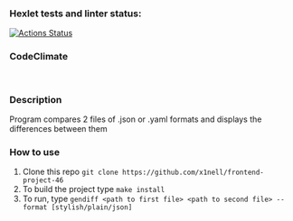 ### Hexlet tests and linter status:
[![Actions Status](https://github.com/x1nell/frontend-project-46/workflows/hexlet-check/badge.svg)](https://github.com/x1nell/frontend-project-46/actions)

### CodeClimate

<a href="https://codeclimate.com/github/x1nell/frontend-project-46/maintainability"><img src="" /></a>
<a href="https://codeclimate.com/github/x1nell/frontend-project-46/test_coverage"><img src="" /></a>

### Description

Program compares 2 files of .json or .yaml formats and displays the differences between them

### How to use

1. Clone this repo `git clone https://github.com/x1nell/frontend-project-46`
2. To build the project type `make install`
3. To run, type `gendiff <path to first file> <path to second file> --format [stylish/plain/json]`
